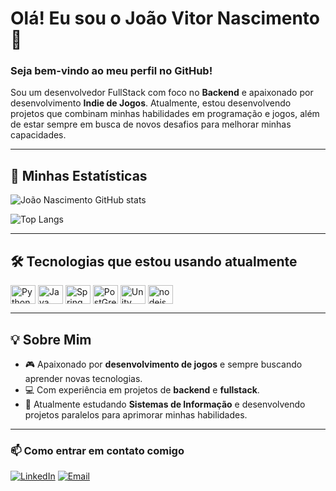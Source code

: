 # Olá! Eu sou o João Vitor Nascimento 👋

### Seja bem-vindo ao meu perfil no GitHub!

Sou um desenvolvedor FullStack com foco no **Backend** e apaixonado por desenvolvimento **Indie de Jogos**. Atualmente, estou desenvolvendo projetos que combinam minhas habilidades em programação e jogos, além de estar sempre em busca de novos desafios para melhorar minhas capacidades.

---

## 🚀 Minhas Estatísticas

![João Nascimento GitHub stats](https://github-readme-stats.vercel.app/api?username=joaonascimentooo&show_icons=true&theme=dark)

![Top Langs](https://github-readme-stats.vercel.app/api/top-langs/?username=joaonascimentooo&layout=compact&theme=dark)

---

## 🛠️ Tecnologias que estou usando atualmente

<div style="display: inline_block">
  <img align="center" alt="Python" height="30" width="40" src="https://img.shields.io/badge/Python-14354C?style=for-the-badge&logo=python&logoColor=white" />
  <img align="center" alt="Java" height="30" width="40" src="https://img.shields.io/badge/Java-ED8B00?style=for-the-badge&logo=openjdk&logoColor=white" />
  <img align="center" alt="Spring" height="30" width="40" src="https://img.shields.io/badge/Spring-6DB33F?style=for-the-badge&logo=spring&logoColor=white" />
  <img align="center" alt="PostGree" height="30" width="40" src="https://img.shields.io/badge/PostgreSQL-316192?style=for-the-badge&logo=postgresql&logoColor=white" />
  <img align="center" alt="Unity" height="30" width="40" src="https://img.shields.io/badge/Unity-100000?style=for-the-badge&logo=unity&logoColor=white" />
  <img align="center" alt="nodejs" height="30" width="40" src="https://img.shields.io/badge/Node.js-43853D?style=for-the-badge&logo=node.js&logoColor=white" />
</div>

---

## 💡 Sobre Mim

- 🎮 Apaixonado por **desenvolvimento de jogos** e sempre buscando aprender novas tecnologias.
- 💻 Com experiência em projetos de **backend** e **fullstack**.
- 🎯 Atualmente estudando **Sistemas de Informação** e desenvolvendo projetos paralelos para aprimorar minhas habilidades.

---

### 📫 Como entrar em contato comigo

[![LinkedIn](https://img.shields.io/badge/LinkedIn-0077B5?style=for-the-badge&logo=linkedin&logoColor=white)](https://www.linkedin.com/in/joão-vitor-nascimento1/)
[![Email](https://img.shields.io/badge/Email-D14836?style=for-the-badge&logo=gmail&logoColor=white)](mailto:joaonascimento@example.com)
